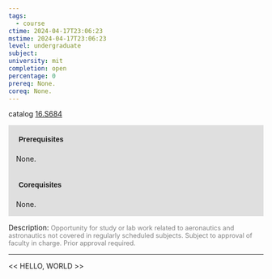 ```yaml
---
tags:
  - course
ctime: 2024-04-17T23:06:23
mstime: 2024-04-17T23:06:23
level: undergraduate
subject: 
university: mit
completion: open
percentage: 0
prereq: None.
coreq: None.
---
```


catalog [16.S684](http://student.mit.edu/catalog/m16a.html#16.S684)

<span style="display: block; padding: 15px; background-color: rgb(100, 100, 100, 0.2);"><font id="m_prereq1451_0" style="display: block; font-family: Arial, sans-serif; font-weight: bold; padding: 5px">Prerequisites</font><br><span id="prereq1451_0">None.</span></span>
<span style="display: block; padding: 15px; background-color: rgb(100, 100, 100, 0.2);"><font id="m_coreq1451_0" style="display: block; font-family: Arial, sans-serif; font-weight: bold; padding: 5px">Corequisites</font><br><span id="coreq1451_0">None.</span></span>

<font style="">Description:</font>
<font style="color: grey; font-size: 0.8rem;">Opportunity for study or lab work related to aeronautics and astronautics not covered in regularly scheduled subjects. Subject to approval of faculty in charge. Prior approval required.</font>



---

<< HELLO, WORLD >>
